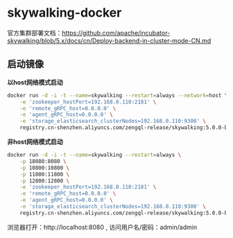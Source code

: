 # skywalking-docker 

官方集群部署文档：https://github.com/apache/incubator-skywalking/blob/5.x/docs/cn/Deploy-backend-in-cluster-mode-CN.md

## 启动镜像

**以host网络模式启动**
``` bash
docker run -d -i -t --name=skywalking --restart=always --network=host \
    -e 'zookeeper_hostPort=192.168.0.110:2181' \
    -e 'remote_gRPC_host=0.0.0.0' \
    -e 'agent_gRPC_host=0.0.0.0' \
    -e 'storage_elasticsearch_clusterNodes=192.168.0.110:9300' \
    registry.cn-shenzhen.aliyuncs.com/zengql-release/skywalking:5.0.0-beta2
```
**非host网络模式启动**
``` bash
docker run -d -i -t --name=skywalking --restart=always \
    -p 18080:8080 \
    -p 10800:10800 \
    -p 11800:11800 \
    -p 12800:12800 \
    -e 'zookeeper_hostPort=192.168.0.110:2181' \
    -e 'remote_gRPC_host=0.0.0.0' \
    -e 'agent_gRPC_host=0.0.0.0' \
    -e 'storage_elasticsearch_clusterNodes=192.168.0.110:9300' \
    registry.cn-shenzhen.aliyuncs.com/zengql-release/skywalking:5.0.0-beta2
```

浏览器打开：http://localhost:8080 , 访问用户名/密码：admin/admin
